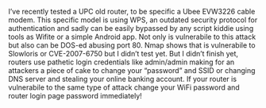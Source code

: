 I’ve recently tested a UPC old router, to be specific a Ubee EVW3226 cable modem. 
This specific model is using WPS, an outdated security protocol for authentication 
and sadly can be easily bypassed by any script kiddie using tools as Wifite or a simple 
Android app. Not only is vulnerabile to this attack but also can be DOS-ed abusing port 80. 
Nmap shows that is vulnerabile to Slowloris or CVE-2007-6750 but I didn’t test yet. 
But I didn’t finish yet, routers use pathetic login credentials like admin/admin making 
for an attackers a piece of cake to change your “password” and SSID or changing DNS server 
and stealing your online banking account. If your router is vulnerabile to the same type of 
attack change your WiFi password and router login page password immediately!
<img source="https://nullpwninfosec.files.wordpress.com/2019/10/20191004_092613.jpg">
<img source="https://nullpwninfosec.files.wordpress.com/2019/10/20191004_092528.jpg">
<img source="https://nullpwninfosec.files.wordpress.com/2019/10/20191004_092254.jpg">
